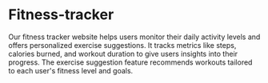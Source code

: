 # Fitness-tracker
Our fitness tracker website helps users monitor their daily activity levels and offers personalized exercise suggestions. It tracks metrics like steps, calories burned, and workout duration to give users insights into their progress. The exercise suggestion feature recommends workouts tailored to each user's fitness level and goals.
